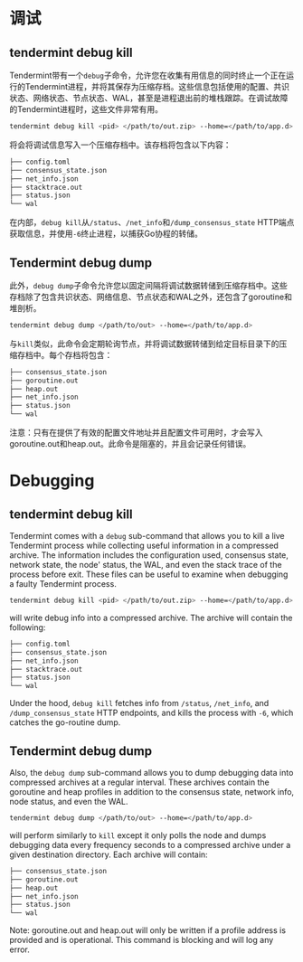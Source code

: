 # 调试

## tendermint debug kill

Tendermint带有一个`debug`子命令，允许您在收集有用信息的同时终止一个正在运行的Tendermint进程，并将其保存为压缩存档。这些信息包括使用的配置、共识状态、网络状态、节点状态、WAL，甚至是进程退出前的堆栈跟踪。在调试故障的Tendermint进程时，这些文件非常有用。

```bash
tendermint debug kill <pid> </path/to/out.zip> --home=</path/to/app.d>
```

将会将调试信息写入一个压缩存档中。该存档将包含以下内容：

```sh
├── config.toml
├── consensus_state.json
├── net_info.json
├── stacktrace.out
├── status.json
└── wal
```

在内部，`debug kill`从`/status`、`/net_info`和`/dump_consensus_state` HTTP端点获取信息，并使用`-6`终止进程，以捕获Go协程的转储。

## Tendermint debug dump

此外，`debug dump`子命令允许您以固定间隔将调试数据转储到压缩存档中。这些存档除了包含共识状态、网络信息、节点状态和WAL之外，还包含了goroutine和堆剖析。

```bash
tendermint debug dump </path/to/out> --home=</path/to/app.d>
```

与`kill`类似，此命令会定期轮询节点，并将调试数据转储到给定目标目录下的压缩存档中。每个存档将包含：

```sh
├── consensus_state.json
├── goroutine.out
├── heap.out
├── net_info.json
├── status.json
└── wal
```

注意：只有在提供了有效的配置文件地址并且配置文件可用时，才会写入goroutine.out和heap.out。此命令是阻塞的，并且会记录任何错误。


# Debugging

## tendermint debug kill

Tendermint comes with a `debug` sub-command that allows you to kill a live
Tendermint process while collecting useful information in a compressed archive.
The information includes the configuration used, consensus state, network
state, the node' status, the WAL, and even the stack trace of the process
before exit. These files can be useful to examine when debugging a faulty
Tendermint process.

```bash
tendermint debug kill <pid> </path/to/out.zip> --home=</path/to/app.d>
```

will write debug info into a compressed archive. The archive will contain the
following:

```sh
├── config.toml
├── consensus_state.json
├── net_info.json
├── stacktrace.out
├── status.json
└── wal
```

Under the hood, `debug kill` fetches info from `/status`, `/net_info`, and
`/dump_consensus_state` HTTP endpoints, and kills the process with `-6`, which
catches the go-routine dump.

## Tendermint debug dump

Also, the `debug dump` sub-command allows you to dump debugging data into
compressed archives at a regular interval. These archives contain the goroutine
and heap profiles in addition to the consensus state, network info, node
status, and even the WAL.

```bash
tendermint debug dump </path/to/out> --home=</path/to/app.d>
```

will perform similarly to `kill` except it only polls the node and
dumps debugging data every frequency seconds to a compressed archive under a
given destination directory. Each archive will contain:

```sh
├── consensus_state.json
├── goroutine.out
├── heap.out
├── net_info.json
├── status.json
└── wal
```

Note: goroutine.out and heap.out will only be written if a profile address is
provided and is operational. This command is blocking and will log any error.
